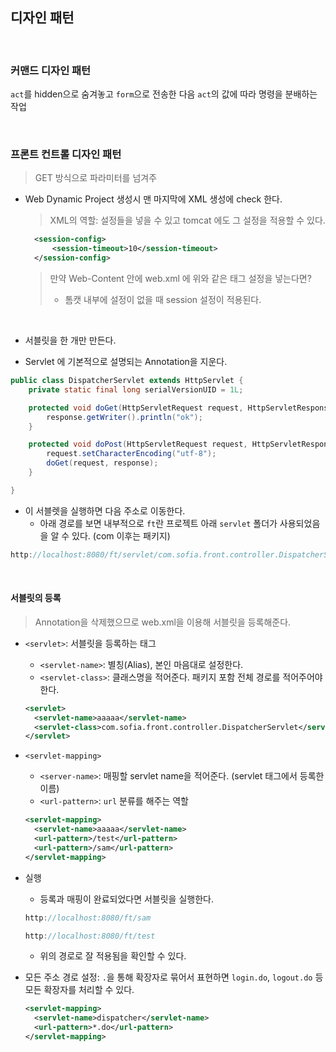 ## 디자인 패턴

​         

### 커맨드 디자인 패턴

`act`를 hidden으로 숨겨놓고 `form`으로 전송한 다음 `act`의 값에 따라 명령을 분배하는 작업

​         

### 프론트 컨트롤 디자인 패턴

> GET 방식으로 파라미터를 넘겨주          

* Web Dynamic Project 생성시 맨 마지막에 XML 생성에 check 한다.

  >XML의 역할: 설정들을 넣을 수 있고 tomcat 에도 그 설정을 적용할 수 있다.

  ```xml
    <session-config>
   		<session-timeout>10</session-timeout>
    </session-config>	
  ```

  > 만약 Web-Content 안에 web.xml 에 위와 같은 태그 설정을 넣는다면?
  >
  > * 톰캣 내부에 설정이 없을 때 session 설정이 적용된다.

  ​          

* 서블릿을 한 개만 만든다.

* Servlet 에 기본적으로 설명되는 Annotation을 지운다.

```java
public class DispatcherServlet extends HttpServlet {
	private static final long serialVersionUID = 1L;

	protected void doGet(HttpServletRequest request, HttpServletResponse response) throws ServletException, IOException {
		response.getWriter().println("ok");
	}

	protected void doPost(HttpServletRequest request, HttpServletResponse response) throws ServletException, IOException {
		request.setCharacterEncoding("utf-8");
		doGet(request, response);
	}

}
```

* 이 서블렛을 실행하면 다음 주소로 이동한다.
  * 아래 경로를 보면 내부적으로 `ft`란 프로젝트 아래 `servlet` 폴더가 사용되었음을 알 수 있다. (com 이후는 패키지)

```java
http://localhost:8080/ft/servlet/com.sofia.front.controller.DispatcherServlet
```

​         

#### 서블릿의 등록

> Annotation을 삭제했으므로 web.xml을 이용해 서블릿을 등록해준다.

* `<servlet>`: 서블릿을 등록하는 태그

  * `<servlet-name>`: 별칭(Alias), 본인 마음대로 설정한다.
  * `<servlet-class>`: 클래스명을 적어준다. 패키지 포함 전체 경로를 적어주어야 한다.

  ```xml
  <servlet>
    <servlet-name>aaaaa</servlet-name>
    <servlet-class>com.sofia.front.controller.DispatcherServlet</servlet-class>
  </servlet>
  ```

* `<servlet-mapping>`

  * `<server-name>`: 매핑할 servlet name을 적어준다. (servlet 태그에서 등록한 이름)
  * `<url-pattern>`: `url` 분류를 해주는 역할

  ```xml
  <servlet-mapping>
  	<servlet-name>aaaaa</servlet-name>
  	<url-pattern>/test</url-pattern>
  	<url-pattern>/sam</url-pattern>
  </servlet-mapping>
  ```

* 실행

  * 등록과 매핑이 완료되었다면 서블릿을 실행한다.

  ```java
  http://localhost:8080/ft/sam
  ```

  ```java
  http://localhost:8080/ft/test
  ```

  * 위의 경로로 잘 적용됨을 확인할 수 있다.

* 모든 주소 경로 설정: `.`을 통해 확장자로 묶어서 표현하면 `login.do`, `logout.do` 등 모든 확장자를 처리할 수 있다.

  ```xml
  <servlet-mapping>
  	<servlet-name>dispatcher</servlet-name>
  	<url-pattern>*.do</url-pattern>
  </servlet-mapping>
  ```

